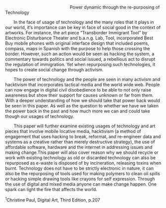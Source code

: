 &nbsp;&nbsp;&nbsp;&nbsp;&nbsp;&nbsp;&nbsp;&nbsp;&nbsp;&nbsp;&nbsp;&nbsp;&nbsp;&nbsp;&nbsp;&nbsp;&nbsp;&nbsp;&nbsp;&nbsp;&nbsp;&nbsp;&nbsp;&nbsp;&nbsp;&nbsp;&nbsp;&nbsp;&nbsp;&nbsp;&nbsp;&nbsp;&nbsp;&nbsp;&nbsp;&nbsp;&nbsp;&nbsp;&nbsp;&nbsp;&nbsp;&nbsp;&nbsp;&nbsp;&nbsp;&nbsp;&nbsp;&nbsp;&nbsp;&nbsp;&nbsp;&nbsp; Power dynamic through the re-purposing of Technology

&nbsp;&nbsp;&nbsp;&nbsp;&nbsp;&nbsp;&nbsp;In the face of usage of technology and the many roles that it plays in our world, it’s importance can be key in face of social good in the context of artworks. For instance, the art piece “Transborder Immigrant Tool” by Electronic Disturbance Theater and b.a.n.g. Lab,
Tool, incorporated Best Buy mobile phones with original interface design that included
poems, compass, maps in Spanish with the purpose to help those crossing the border. However, such an action would be seen as hacking the system, a commentary towards politics and social issued, a rebellious act to disrupt the regulation of immigration. Yet when repurposing such technologies, it hopes to create social change through activism. 

&nbsp;&nbsp;&nbsp;&nbsp;&nbsp;&nbsp;&nbsp;The power of technology and the people are seen in many activism and hacktivism that incorporates tactical media and the world wide web.  People can now engage in digital civil disobedience to be able to not only raise awareness but show their support for causes unknown or far from them. With a deeper understanding of how we should take that power back would be seen in this paper. As well as the question to whether we have we taken the power back in the past and how much more we can and could take though our usages of technology.

&nbsp;&nbsp;&nbsp;&nbsp;&nbsp;&nbsp;&nbsp;This paper will further examine existing usages of technology and art pieces that involve mobile locative media, hacktivism (a method of engagement that uses hacking to break, reformat, and re-engineer data and systems as a creative rather than merely destructive strategy), the use of affordable software, hardware and the internet in addressing issues and making change.This paper will also cover reason why we should recycle or work with existing technology as old or discarded technology can also be repurposed as e-waste is disposed of by incineration, releasing toxins when burnt. Technology does not have to be strictly electronic in nature, it can also be the repurposing of tools used for making polymers to clean oil spills or hacking simple drawing tools like crayons for self expression. Through the use of digital and mixed media anyone can make change happen. One spark can light the fire that affects the world. 


<sup>1</sup>Christine Paul, Digital Art, Third Edition, p.207
